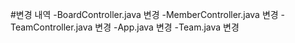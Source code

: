 #변경 내역
-BoardController.java 변경
-MemberController.java 변경
-TeamController.java 변경
-App.java 변경
-Team.java 변경